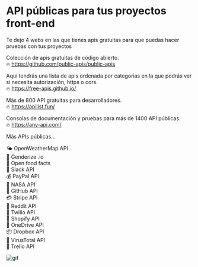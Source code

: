 
# API públicas para tus proyectos front-end

Te dejo 4 webs en las que tienes apis gratuitas para que puedas hacer pruebas con tus proyectos

Colección de apis gratuitas de código abierto.\
🔥 https://github.com/public-apis/public-apis

Aquí tendrás una lista de apis ordenada por categorias en la que podrás ver si necesita autorización, https o cors.\
🔥 https://free-apis.github.io/

Más de 800 API gratuitas para desarrolladores.\
🔥 https://apilist.fun/

Consolas de documentación y pruebas para más de 1400 API públicas.\
🔥 https://any-api.com/

Más APIs públicas...

🌤️ OpenWeatherMap API\
👩 Genderize .io\
🍔 Open food facts\
💬 Slack API\
💰 PayPal API\
🚀 NASA API\
🐙 GitHub API\
💳 Stripe API\
🤖 Reddit API\
📱 Twilio API\
👕 Shopify API\
📂 OneDrive API\
📦 Dropbox API\
🦠 VirusTotal API\
📝 Trello API


![gif](https://i.ibb.co/MSHBx1H/GDOm-Dd-ak-AAVo1d.gif)

